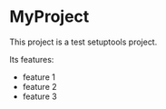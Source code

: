 # MyProject

This project is a test setuptools project.

Its features:
    
* feature 1
* feature 2
* feature 3

